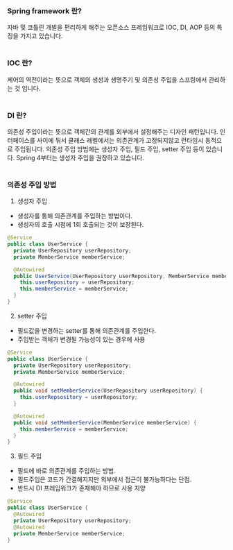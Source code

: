 ### Spring framework 란?
자바 및 코틀린 개발을 편리하게 해주는 오픈소스 프레임워크로 IOC, DI, AOP 등의 특징을 가지고 있습니다.
<br><br>
### IOC 란?
제어의 역전이라는 뜻으로 객체의 생성과 생명주기 및 의존성 주입을 스프링에서 관리하는 것 입니다.
<br><br>
### DI 란?
의존성 주입이라는 뜻으로 객체간의 관계를 외부에서 설정해주는 디자인 패턴입니다. 인터페이스를 사이에 둬서 클래스 레벨에서는 의존관계가 고정되지않고 런타임시 동적으로 주입됩니다.
의존성 주입 방법에는 생성자 주입, 필드 주입, setter 주입 등이 있습니다. Spring 4부터는 생성자 주입을 권장하고 있습니다. 
<br><br>
### 의존성 주입 방법
1. 생성자 주입
- 생성자를 통해 의존관계를 주입하는 방법이다.
- 생성자의 호출 시점에 1회 호출되는 것이 보장된다.
```java
@Service
public class UserService {
  private UserRepository userRepository;
  private MemberService memberService;

  @Autowired
  public UserService(UserRepository userRepository, MemberService memberService) {
    this.userRepository = userRepository;
    this.memberService = memberService;
  }
}
```
2. setter 주입
- 필드값을 변경하는 setter를 통해 의존관계를 주입한다.
- 주입받는 객체가 변경될 가능성이 있는 경우에 사용
```java
@Service
public class UserService {
  private UserRepository userRepository;
  private MemberService memberService;

  @Autowired
  public void setMemberService(UserRepository userRepository) {
    this.userRepsository = userRepository; 
  }

  @Autowired
  public void setMemberService(MemberService memberService) {
    this.memberService = memberService;
  }
}
```
3. 필드 주입
- 필드에 바로 의존관계를 주입하는 방법.
- 필드주입은 코드가 간결해지지만 외부에서 접근이 불가능하다는 단점.
- 반드시 DI 프레임워크가 존재해야 하므로 사용 지양
```java
@Service
public class UserService {
  @Autowired
  private UserRepository userRepository;
  @Autowired
  private MemberService memberService;
}
```
